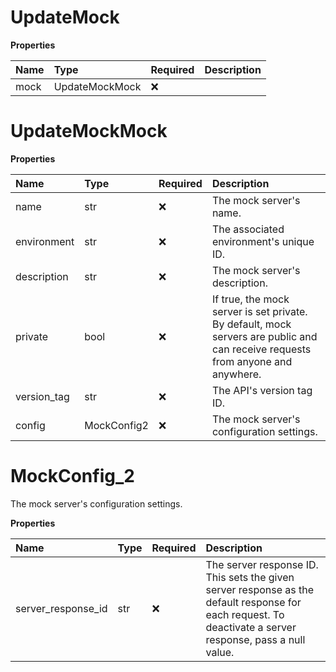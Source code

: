 # UpdateMock

**Properties**

| Name | Type           | Required | Description |
| :--- | :------------- | :------- | :---------- |
| mock | UpdateMockMock | ❌       |             |

# UpdateMockMock

**Properties**

| Name        | Type        | Required | Description                                                                                                                     |
| :---------- | :---------- | :------- | :------------------------------------------------------------------------------------------------------------------------------ |
| name        | str         | ❌       | The mock server's name.                                                                                                         |
| environment | str         | ❌       | The associated environment's unique ID.                                                                                         |
| description | str         | ❌       | The mock server's description.                                                                                                  |
| private     | bool        | ❌       | If true, the mock server is set private. By default, mock servers are public and can receive requests from anyone and anywhere. |
| version_tag | str         | ❌       | The API's version tag ID.                                                                                                       |
| config      | MockConfig2 | ❌       | The mock server's configuration settings.                                                                                       |

# MockConfig_2

The mock server's configuration settings.

**Properties**

| Name               | Type | Required | Description                                                                                                                                               |
| :----------------- | :--- | :------- | :-------------------------------------------------------------------------------------------------------------------------------------------------------- |
| server_response_id | str  | ❌       | The server response ID. This sets the given server response as the default response for each request. To deactivate a server response, pass a null value. |

<!-- This file was generated by liblab | https://liblab.com/ -->
